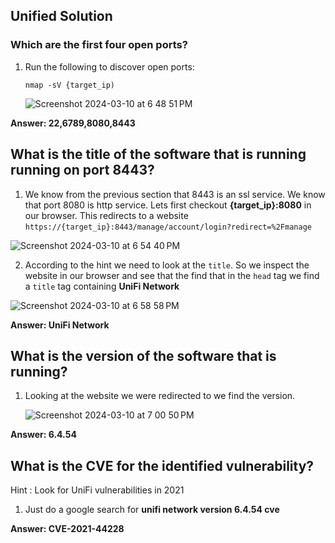 ## Unified Solution

### Which are the first four open ports?

1. Run the following to discover open ports:
   ```
   nmap -sV {target_ip)
   ```
   
   ![Screenshot 2024-03-10 at 6 48 51 PM](https://github.com/niccololampa/cyber-security-notes/assets/37615906/42db2934-de9e-45dc-ad01-ee3a08cdab9e)


**Answer: 22,6789,8080,8443**

## What is the title of the software that is running running on port 8443?

1. We know from the previous section that 8443 is an ssl service. We know that port 8080 is http service. Lets first checkout **{target_ip}:8080** in our browser. This redirects to a website `https://{target_ip}:8443/manage/account/login?redirect=%2Fmanage`
   
![Screenshot 2024-03-10 at 6 54 40 PM](https://github.com/niccololampa/cyber-security-notes/assets/37615906/424d51b0-791f-49e5-b71d-4a52699dee4e)

2. According to the hint we need to look at the `title`. So we inspect the website in our browser and see that the find that in the `head` tag we find a `title` tag containing **UniFi Network**
   
![Screenshot 2024-03-10 at 6 58 58 PM](https://github.com/niccololampa/cyber-security-notes/assets/37615906/df1aad6c-3531-4a70-9819-94442093ff1d)

**Answer: UniFi Network** 

## What is the version of the software that is running?

1. Looking at the website we were redirected to we find the version.

   ![Screenshot 2024-03-10 at 7 00 50 PM](https://github.com/niccololampa/cyber-security-notes/assets/37615906/a32fdb77-3c78-4fb8-b03a-5d61bd3d31f7)

**Answer: 6.4.54**

## What is the CVE for the identified vulnerability?

Hint : Look for UniFi vulnerabilities in 2021

1. Just do a google search for **unifi network version 6.4.54 cve**

**Answer: CVE-2021-44228** 
